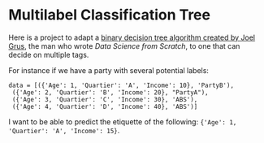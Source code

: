 # Multilabel Classification Tree

Here is a project to adapt a [binary decision tree algorithm created by Joel Grus](https://github.com/joelgrus/data-science-from-scratch/blob/master/scratch/decision_trees.py), the man who wrote *Data Science from Scratch*, to one that can decide on multiple tags. 

For instance if we have a party with several potential labels:

```
data = [({'Age': 1, 'Quartier': 'A', 'Income': 10}, 'PartyB'),
 ({'Age': 2, 'Quartier': 'B', 'Income': 20}, "PartyA"),
 ({'Age': 3, 'Quartier': 'C', 'Income': 30}, 'ABS'),
 ({'Age': 4, 'Quartier': 'D', 'Income': 40}, 'ABS')]
```


I want to be able to predict the etiquette of the following: `{'Age': 1, 'Quartier': 'A', 'Income': 15}`.
